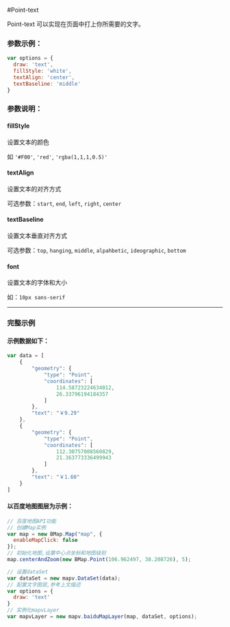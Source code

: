 #Point-text

Point-text 可以实现在页面中打上你所需要的文字。


### 参数示例：

```javascript
var options = {
  draw: 'text',
  fillStyle: 'white',
  textAlign: 'center',
  textBaseline: 'middle'
}

```

### 参数说明：

#### fillStyle

设置文本的颜色

如 `'#F00'`, `'red'`, `'rgba(1,1,1,0.5)'`

#### textAlign

设置文本的对齐方式

可选参数：`start`, `end`, `left`, `right`, `center`

#### textBaseline

设置文本垂直对齐方式

可选参数：`top`, `hanging`, `middle`, `alpahbetic`, `ideographic`, `bottom`

#### font

设置文本的字体和大小

如：`10px sans-serif`

-----


### 完整示例

#### 示例数据如下：

``` javascript
var data = [
    {
        "geometry": {
            "type": "Point",
            "coordinates": [
                114.58723224634012,
                26.33796194184357
            ]
        },
        "text": "￥9.29"
    },
    {
        "geometry": {
            "type": "Point",
            "coordinates": [
                112.30757008560829,
                21.363773336499943
            ]
        },
        "text": "￥1.60"
    }
]
```

####  以百度地图图层为示例：

```javascript
// 百度地图API功能
// 创建Map实例
var map = new BMap.Map("map", {
  enableMapClick: false
}); 
// 初始化地图,设置中心点坐标和地图级别
map.centerAndZoom(new BMap.Point(106.962497, 38.208726), 5); 

// 设置dataSet
var dataSet = new mapv.DataSet(data);
// 配置文字图层,参考上文描述
var options = {
  draw: 'text'
}
// 实例化mapvLayer
var mapvLayer = new mapv.baiduMapLayer(map, dataSet, options);
```